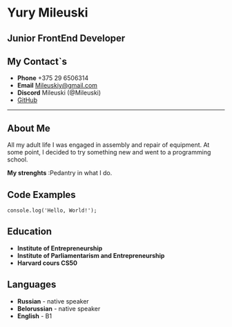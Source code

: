 # Yury Mileuski
## Junior FrontEnd Developer
## My Contact`s
- **Phone** +375 29 6506314
- **Email** Mileuskiy@gmail.com
- **Discord** Mileuski (@Mileuski)
- [GitHub](https://github.com/Mileuski)

***
## About Me
All my adult life I was engaged in assembly and repair of equipment. At some point, I decided to try something new and went to a programming school.

**My strenghts** :Pedantry in what I do.

## Code Examples

`console.log('Hello, World!');`



## Education 
- __Institute of Entrepreneurship__
- __Institute of Parliamentarism and Entrepreneurship__
- __Harvard cours CS50__
## Languages
- __Russian__ - native speaker
- __Belorussian__ - native speaker
- __English__ - B1


